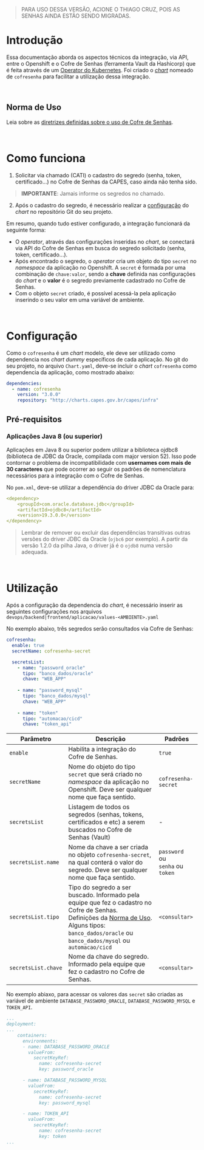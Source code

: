 > PARA USO DESSA VERSÃO, ACIONE O THIAGO CRUZ, POIS AS SENHAS AINDA ESTÃO SENDO MIGRADAS.

# Introdução

Essa documentação aborda os aspectos técnicos da integração, via API, entre o Openshift e o Cofre de Senhas (ferramenta Vault da Hashicorp) que é feita através de um [Operator do Kubernetes](https://git.capes.gov.br/cgs/DEVOPS/helm/chart-cofresenha-operator).
Foi criado o [*chart*](https://git.capes.gov.br/cgs/DEVOPS/helm/chart-cofresenha) nomeado de `cofresenha` para facilitar a utilização dessa integração.

<br>

## Norma de Uso
Leia sobre as [diretrizes definidas sobre o uso de Cofre de Senhas](/infraestrutura/seguranca/cofre-senhas.md).

<br>

# Como funciona

1. Solicitar via chamado (CATI) o cadastro do segredo (senha, token, certificado...) no Cofre de Senhas da CAPES, caso ainda não tenha sido.
> **IMPORTANTE**: Jamais informe os segredos no chamado.
2. Após o cadastro do segredo, é necessário realizar a [configuração](#configuração) do *chart* no repositório Git do seu projeto.

Em resumo, quando tudo estiver configurado, a integração funcionará da seguinte forma:
- O *operator*, através das configurações inseridas no *chart*, se conectará via API do Cofre de Senhas em busca do segredo solicitado (senha, token, certificado...).
- Após encontrado o segredo, o *operator* cria um objeto do tipo `secret` no *namespace* da aplicação no Openshift. A `secret` é formada por uma combinação de `chave:valor`, sendo a **chave** definida nas configurações do *chart* e o **valor** é o segredo previamente cadastrado no Cofre de Senhas.
- Com o objeto `secret` criado, é possível acessá-la pela aplicação inserindo o seu valor em uma variável de ambiente.

<br>

# Configuração

Como o `cofresenha` é um *chart* modelo, ele deve ser utilizado como dependencia nos *chart dummy* específicos de cada aplicação. No git do seu projeto, no arquivo `Chart.yaml`, deve-se incluir o *chart* `cofresenha` como dependencia da aplicação, como mostrado abaixo:

```yaml
dependencies:
  - name: cofresenha
    version: "3.0.0"
    repository: "http://charts.capes.gov.br/capes/infra"
```

## Pré-requisitos

### Aplicações Java 8 (ou superior)

Aplicações em Java 8 ou superior podem utilizar a biblioteca ojdbc8 (biblioteca de JDBC da Oracle, compilada com major version 52). Isso pode contornar o problema de incompatibilidade com **usernames com mais de 30 caracteres** que pode ocorrer ao seguir os padrões de nomenclatura necessários para a integração com o Cofre de Senhas.


No `pom.xml`, deve-se utilizar a dependência do driver JDBC da Oracle para:

```yaml
<dependency>
    <groupId>com.oracle.database.jdbc</groupId>
    <artifactId>ojdbc8</artifactId>
    <version>19.3.0.0</version>
</dependency>
```

> Lembrar de remover ou excluir das dependências transitivas outras versões do driver JDBC da Oracle (`ojbc6` por exemplo).
> A partir da versão 1.2.0 da pilha Java, o driver já é o `ojdb8` numa versão adequada.

<br>

# Utilização

Após a configuração da dependencia do *chart*, é necessário inserir as seguintes configurações nos arquivos `devops/backend|frontend/aplicacao/values-<AMBIENTE>.yaml`

No exemplo abaixo, três segredos serão consultados via Cofre de Senhas:
```yaml
cofresenha:
  enable: true
  secretName: cofresenha-secret

  secretsList:
    - name: "password_oracle"
      tipo: "banco_dados/oracle"
      chave: "WEB_APP"
  
    - name: "password_mysql"
      tipo: "banco_dados/mysql"
      chave: "WEB_APP"
  
    - name: "token"
      tipo: "automacao/cicd"
      chave: "token_api"
```


| **Parâmetro**                                    | **Descrição**                                                                                    | **Padrões**                                              |
| -------------------------------------------- | -------------------------------------------------------------------------------------------- | ---------------------------------------------------- |
| `enable`            | Habilita a integração do Cofre de Senhas. | `true`                                               |
| `secretName`        | Nome do objeto do tipo `secret` que será criado no *namespace* da aplicação no Openshift. Deve ser qualquer nome que faça sentido. | `cofresenha-secret` |
| `secretsList`       | Listagem de todos os segredos (senhas, tokens, certificados e etc) a serem buscados no Cofre de Senhas (Vault) | - |
| `secretsList.name`  | Nome da chave a ser criada no objeto `cofresenha-secret`, na qual conterá o valor do segredo. Deve ser qualquer nome que faça sentido.   | `password ` ou <br>`senha` ou <br> `token`                                                 |
| `secretsList.tipo`  | Tipo do segredo a ser buscado. Informado pela equipe que fez o cadastro no Cofre de Senhas.<br>Definições da [Norma de Uso](/infraestrutura/seguranca/cofre-senhas.md). Alguns tipos: <br> `banco_dados/oracle` ou<br>`banco_dados/mysql` ou<br>`automacao/cicd`  | `<consultar>` |
| `secretsList.chave` | Nome da chave do segredo. Informado pela equipe que fez o cadastro no Cofre de Senhas. | `<consultar>`|


No exemplo abiaxo, para acessar os valores das `secret` são criadas as variável de ambiente `DATABASE_PASSWORD_ORACLE`, `DATABASE_PASSWORD_MYSQL` e `TOKEN_API`.

```yaml
...
deployment:
...
    containers:
      environments:
      - name: DATABASE_PASSWORD_ORACLE
        valueFrom:
          secretKeyRef:
            name: cofresenha-secret
            key: password_oracle

      - name: DATABASE_PASSWORD_MYSQL
        valueFrom:
          secretKeyRef:
            name: cofresenha-secret
            key: password_mysql

      - name: TOKEN_API
        valueFrom:
          secretKeyRef:
            name: cofresenha-secret
            key: token
...
```
